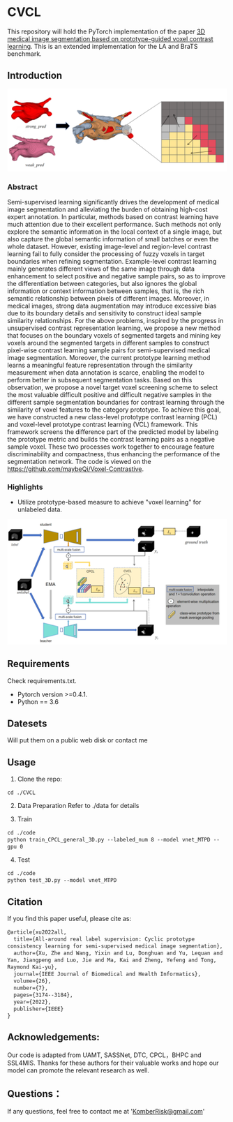 # CVCL
This repository will hold the PyTorch implementation of the  paper [3D medical image segmentation based on prototype-guided voxel contrast learning](). This is an extended implementation for the LA and BraTS benchmark.

## Introduction
![image](https://github.com/maybeQi/Voxel-Contrastive/blob/master/image/%E5%9B%BE%E7%89%871.png)
### Abstract
Semi-supervised learning significantly drives the development of medical image segmentation and alleviating the burden of obtaining high-cost expert annotation. In particular, methods based on contrast learning have much attention due to their excellent performance. Such methods not only explore the semantic information in the local context of a single image, but also capture the global semantic information of small batches or even the whole dataset. However, existing image-level and region-level contrast learning fail to fully consider the processing of fuzzy voxels in target boundaries when refining segmentation. Example-level contrast learning mainly generates different views of the same image through data enhancement to select positive and negative sample pairs, so as to improve the differentiation between categories, but also ignores the global information or context information between samples, that is, the rich semantic relationship between pixels of different images. Moreover, in medical images, strong data augmentation may introduce excessive bias due to its boundary details and sensitivity to construct ideal sample similarity relationships. For the above problems, inspired by the progress in unsupervised contrast representation learning, we propose a new method that focuses on the boundary voxels of segmented targets and mining key voxels around the segmented targets in different samples to construct pixel-wise contrast learning sample pairs for semi-supervised medical image segmentation. Moreover, the current prototype learning method learns a meaningful feature representation through the similarity measurement when data annotation is scarce, enabling the model to perform better in subsequent segmentation tasks. Based on this observation, we propose a novel target voxel screening scheme to select the most valuable difficult positive and difficult negative samples in the different sample segmentation boundaries for contrast learning through the similarity of voxel features to the category prototype. To achieve this goal, we have constructed a new class-level prototype contrast learning (PCL) and voxel-level prototype contrast learning (VCL) framework. This framework screens the difference part of the predicted model by labeling the prototype metric and builds the contrast learning pairs as a negative sample voxel. These two processes work together to encourage feature discriminability and compactness, thus enhancing the performance of the segmentation network. The code is viewed on the https://github.com/maybeQi/Voxel-Contrastive. 

### Highlights
- Utilize prototype-based measure  to achieve "voxel learning" for unlabeled data.

![image](https://github.com/maybeQi/Voxel-Contrastive/blob/master/image/%E5%9B%BE%E7%89%872.png)

## Requirements
Check requirements.txt.
* Pytorch version >=0.4.1.
* Python == 3.6 

## Datesets
Will put them on a public web disk or contact me
## Usage

1. Clone the repo:
```
cd ./CVCL
```

2. Data Preparation
Refer to ./data for details


3. Train
```
cd ./code
python train_CPCL_general_3D.py --labeled_num 8 --model vnet_MTPD --gpu 0 
```

4. Test 
```
cd ./code
python test_3D.py --model vnet_MTPD
```


## Citation

If you find this paper useful, please cite as:
```
@article{xu2022all,
  title={All-around real label supervision: Cyclic prototype consistency learning for semi-supervised medical image segmentation},
  author={Xu, Zhe and Wang, Yixin and Lu, Donghuan and Yu, Lequan and Yan, Jiangpeng and Luo, Jie and Ma, Kai and Zheng, Yefeng and Tong, Raymond Kai-yu},
  journal={IEEE Journal of Biomedical and Health Informatics},
  volume={26},
  number={7},
  pages={3174--3184},
  year={2022},
  publisher={IEEE}
}
```
## Acknowledgements:
Our code is adapted from UAMT, SASSNet, DTC, CPCL，BHPC and SSL4MIS. Thanks for these authors for their valuable works and hope our model can promote the relevant research as well.

## Questions：
If any questions, feel free to contact me at 'KomberRisk@gmail.com'
